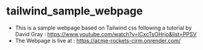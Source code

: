 # tailwind_sample_webpage

- This is a sample webpage based on Tailwind css following a tutorial by David Gray : https://www.youtube.com/watch?v=lCxcTsOHrjo&list=PPSV
- The Webpage is live at : https://acme-rockets-cjrm.onrender.com/
